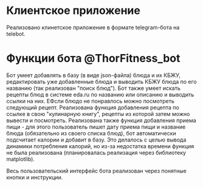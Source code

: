 # Клиентское приложение

Реализовано клинетское приложение в формате telegram-бота на telebot.

# Функции бота @ThorFitness_bot

Бот умеет добавлять в базу (в виде json-файла) блюда и их КБЖУ, редактировать уже добавленные блюда и выводить КБЖУ блюда по его названию (так реализован "поиск блюд"). Бот также умеет искать рецепты блюд в системе eda.ru по названию или описанию и выводить ссылки на них. ЕФсли блюдо не понравлось можно посмотреть следующий рецепт. Реализована функция добавления рецепта по ссылке в свою "кулинарную книгу", рецепты из которой затем можно вывести и посмотреть. Реализована также функция добавления приема пищи - для этого пользователь пишет дату приема пищи и название блюда (обязательно из своего списка блюд), бот автоматически подсчитает калории и добавит в базу. Это делалось с целью вывода динамики потребления калорий, но из-за недостатка времени функция не была реализована (планировалась реализация через библиотеку matplotlib). 


Весь пользовательский интерфейс бота реализован через понятные кнопки и инструкции.

